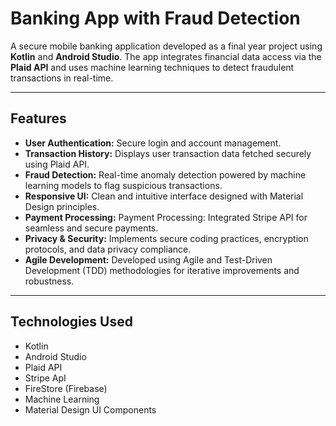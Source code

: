 # Banking App with Fraud Detection

A secure mobile banking application developed as a final year project using **Kotlin** and **Android Studio**. The app integrates financial data access via the **Plaid API** and uses machine learning techniques to detect fraudulent transactions in real-time.

---

## Features

- **User Authentication:** Secure login and account management.
- **Transaction History:** Displays user transaction data fetched securely using Plaid API.
- **Fraud Detection:** Real-time anomaly detection powered by machine learning models to flag suspicious transactions.
- **Responsive UI:** Clean and intuitive interface designed with Material Design principles.
- **Payment Processing:** Payment Processing: Integrated Stripe API for seamless and secure payments.
- **Privacy & Security:** Implements secure coding practices, encryption protocols, and data privacy compliance.
- **Agile Development:** Developed using Agile and Test-Driven Development (TDD) methodologies for iterative improvements and robustness.

---

## Technologies Used

- Kotlin
- Android Studio
- Plaid API
- Stripe ApI
- FireStore (Firebase) 
- Machine Learning 
- Material Design UI Components

